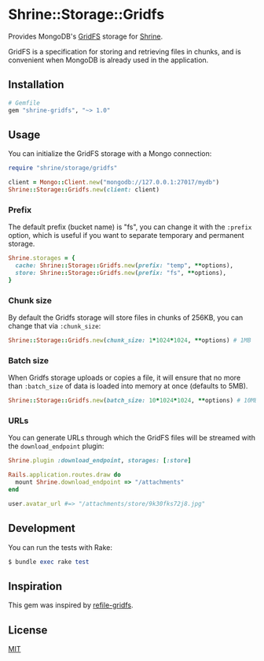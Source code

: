 # Shrine::Storage::Gridfs

Provides MongoDB's [GridFS] storage for [Shrine].

GridFS is a specification for storing and retrieving files in chunks, and is
convenient when MongoDB is already used in the application.

## Installation

```ruby
# Gemfile
gem "shrine-gridfs", "~> 1.0"
```

## Usage

You can initialize the GridFS storage with a Mongo connection:

```rb
require "shrine/storage/gridfs"

client = Mongo::Client.new("mongodb://127.0.0.1:27017/mydb")
Shrine::Storage::Gridfs.new(client: client)
```

### Prefix

The default prefix (bucket name) is "fs", you can change it with the `:prefix`
option, which is useful if you want to separate temporary and permanent storage.

```rb
Shrine.storages = {
  cache: Shrine::Storage::Gridfs.new(prefix: "temp", **options),
  store: Shrine::Storage::Gridfs.new(prefix: "fs", **options),
}
```

### Chunk size

By default the Gridfs storage will store files in chunks of 256KB, you can
change that via `:chunk_size`:

```rb
Shrine::Storage::Gridfs.new(chunk_size: 1*1024*1024, **options) # 1MB
```

### Batch size

When Gridfs storage uploads or copies a file, it will ensure that no more
than `:batch_size` of data is loaded into memory at once (defaults to 5MB).

```rb
Shrine::Storage::Gridfs.new(batch_size: 10*1024*1024, **options) # 10MB
```

### URLs

You can generate URLs through which the GridFS files will be streamed with the
`download_endpoint` plugin:

```rb
Shrine.plugin :download_endpoint, storages: [:store]
```
```rb
Rails.application.routes.draw do
  mount Shrine.download_endpoint => "/attachments"
end
```
```rb
user.avatar_url #=> "/attachments/store/9k30fks72j8.jpg"
```

## Development

You can run the tests with Rake:

```rb
$ bundle exec rake test
```

## Inspiration

This gem was inspired by [refile-gridfs].

## License

[MIT](http://opensource.org/licenses/MIT)

[GridFS]: https://docs.mongodb.org/v3.0/core/gridfs/
[Shrine]: https://github.com/shrinerb/shrine
[refile-gridfs]: https://github.com/Titinux/refile-gridfs
